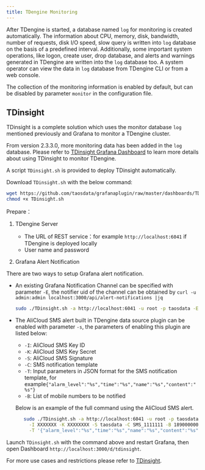 ```yaml
---
title: TDengine Monitoring
---
```


After TDengine is started, a database named `log` for monitoring is created automatically. The information about CPU, memory, disk, bandwidth, number of requests, disk I/O speed, slow query is written into `log` database on the basis of a predefined interval. Additionally, some important system operations, like logon, create user, drop database, and alerts and warnings generated in TDengine are written into the `log` database too. A system operator can view the data in `log` database from TDengine CLI or from a web console.

The collection of the monitoring information is enabled by default, but can be disabled by parameter `monitor` in the configuration file. 

## TDinsight 

TDinsight is a complete solution which uses the monitor database `log` mentioned previously and Grafana to monitor a TDengine cluster.

From version 2.3.3.0, more monitoring data has been added in the `log` database. Please refer to [TDinsight Grafana Dashboard](https://grafana.com/grafana/dashboards/15167) to learn more details about using TDinsight to monitor TDengine.

A script `TDinsight.sh` is provided to deploy TDinsight automatically.

Download `TDinsight.sh` with the below command:

```bash
wget https://github.com/taosdata/grafanaplugin/raw/master/dashboards/TDinsight.sh
chmod +x TDinsight.sh
```

Prepare：

1. TDengine Server

   - The URL of REST service：for example `http://localhost:6041` if TDengine is deployed locally
   - User name and password

2. Grafana Alert Notification

There are two ways to setup Grafana alert notification.

- An existing Grafana Notification Channel can be specified with parameter `-E`, the notifier uid of the channel can be obtained by `curl -u admin:admin localhost:3000/api/alert-notifications |jq`

     ```bash
     sudo ./TDinsight.sh -a http://localhost:6041 -u root -p taosdata -E <notifier uid>
     ```

- The AliCloud SMS alert built in TDengine data source plugin can be enabled with parameter `-s`, the parameters of enabling this plugin are listed below:

  - `-I`: AliCloud SMS Key ID
  - `-K`: AliCloud SMS Key Secret
  - `-S`: AliCloud SMS Signature
  - `-C`: SMS notification template
  - `-T`: Input parameters in JSON format for the SMS notification template, for example`{"alarm_level":"%s","time":"%s","name":"%s","content":"%s"}`
  - `-B`: List of mobile numbers to be notified

  Below is an example of the full command using the AliCloud SMS alert.

  ```bash
     sudo ./TDinsight.sh -a http://localhost:6041 -u root -p taosdata -s \
       -I XXXXXXX -K XXXXXXXX -S taosdata -C SMS_1111111 -B 18900000000 \
       -T '{"alarm_level":"%s","time":"%s","name":"%s","content":"%s"}'
  ```

Launch `TDinsight.sh` with the command above and restart Grafana, then open Dashboard `http://localhost:3000/d/tdinsight`.

For more use cases and restrictions please refer to [TDinsight](/reference/tdinsight/).
